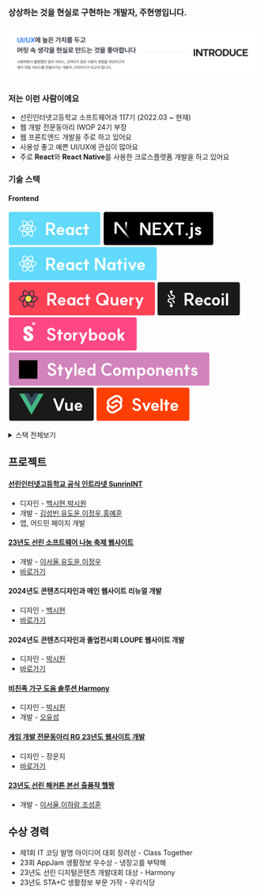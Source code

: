 
### 상상하는 것을 현실로 구현하는 개발자, 주현명입니다.
![alt text](/banner.png)

### 저는 이런 사람이에요
- 선린인터넷고등학교 소프트웨어과 117기 (2022.03 ~ 현재)
- 웹 개발 전문동아리 IWOP 24기 부장
- 웹 프론트엔드 개발을 주로 하고 있어요
- 사용성 좋고 예쁜 UI/UX에 관심이 많아요
- 주로 **React**와 **React Native**를 사용한 크로스플랫폼 개발을 하고 있어요

### 기술 스택
#### Frontend
![alt text](/badges/frontend/React.svg) ![alt text](/badges/frontend/Next.svg) ![alt text](/badges/frontend/React%20Native.svg) ![alt text](/badges/frontend/React%20Query.svg) ![alt text](/badges/frontend/Recoil.svg) ![alt text](/badges/frontend/Storybook.svg) ![alt text](/badges/frontend/Styled%20Components.svg) ![alt text](/badges/frontend/Vue.svg) ![alt text](/badges/frontend/Svelte.svg)
<details>
<summary>스택 전체보기</summary>

#### Backend & Databases
![alt text](/badges/backends/Nest.js.svg) ![alt text](/badges/backends/PostgreSQL.svg) ![alt text](/badges/backends/MySQL.svg) ![alt text](/badges/backends/MongoDB.svg) ![alt text](/badges/backends/TypeORM.svg) ![alt text](/badges/backends/Sequelize.svg)
#### Languages
![alt text](/badges/languages/JavaScript.svg) ![alt text](/badges/languages/Typescript.svg) ![alt text](/badges/languages/Kotlin.svg) ![alt text](/badges/languages/Python.svg) ![alt text](/badges/languages/Java.svg)
#### DevOps & ETC
![alt text](/badges/devops/AWS.svg) ![alt text](/badges/devops/Cloudflare.svg) ![alt text](/badges/devops/Docker.svg) ![alt text](/badges/devops/Nginx.svg)
</details>

## 프로젝트
#### [선린인터넷고등학교 공식 인트라넷 SunrinINT](https://github.com/sunrin-int) 
* 디자인 - [백시현](https://sihyunlights.com/),[박시원](https://www.behance.net/whoisapple)
* 개발 - [김성빈](https://github.com/plebea),[유도윤](https://github.com/doyun0109),[이정우](https://github.com/paul3083),[홍예훈](https://github.com/hoonih)
* 앱, 어드민 페이지 개발 
#### [23년도 선린 소프트웨어 나눔 축제 웹사이트](https://github.com/jureuk7/ssf_frontend)
* 개발 - [이서율](https://github.com/zegiha),[유도윤](https://github.com/doyun0109),[이정우](https://github.com/paul3083)
* [바로가기](https://ssf-frontend.page.dev)
#### 2024년도 콘텐츠디자인과 메인 웹사이트 리뉴얼 개발
* 디자인 - [백시현](https://sihyunlights.com/)
* [바로가기](https://sunrin.graphics)
#### 2024년도 콘텐츠디자인과 졸업전시회 LOUPE 웹사이트 개발
* 디자인 - [박시원](https://www.behance.net/whoisapple)
* [바로가기](https://sunrin.graphics/2024)
#### [비친족 가구 도움 솔루션 Harmony](https://github.com/HarmonyOfficial/harmoy-app) 
* 디자인 - [박시원](https://www.behance.net/whoisapple)
* 개발 - [오유성](https://github.com/oyshallo562)
#### [게임 개발 전문동아리 RG 23년도 웹사이트 개발](https://github.com/sunrin-rg/sunrin-rg.github.io) 
* 디자인 - 장운지
* [바로가기](https://sunrin-rg.github.io)
#### [23년도 선린 해커톤 본선 출품작 헬짱](https://github.com/23sunrinthon/hackathon_frontend)
* 개발 - [이서율](https://github.com/zegiha),[이하람](https://github.com/iamraram),[조성훈](https://github.com/Jo-Sung-Hun)

## 수상 경력
- 제1회 IT 코딩 발명 아이디어 대회 장려상 - Class Together
- 23회 AppJam 생활정보 우수상 - 냉장고를 부탁해
- 23년도 선린 디지털콘텐츠 개발대회 대상 - Harmony
- 23년도 STA+C 생활정보 부문 가작 - 우리식당
